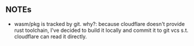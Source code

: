 ## NOTEs

- wasm/pkg is tracked by git. why?:
  because cloudflare doesn't provide rust toolchain, I've decided to build it locally and commit it to git vcs s.t. cloudflare can read it directly.
